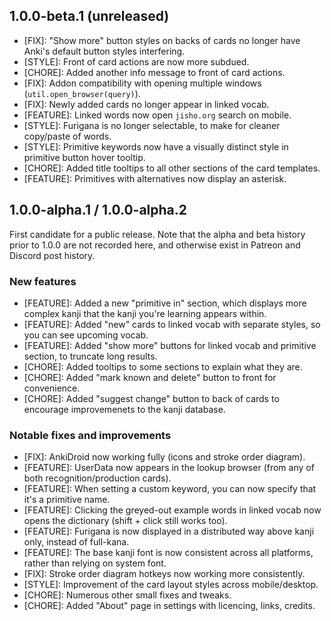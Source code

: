 ## 1.0.0-beta.1 (unreleased)

- [FIX]: "Show more" button styles on backs of cards no longer have Anki's default button styles interfering.
- [STYLE]: Front of card actions are now more subdued.
- [CHORE]: Added another info message to front of card actions.
- [FIX]: Addon compatibility with opening multiple windows (`util.open_browser(query)`).
- [FIX]: Newly added cards no longer appear in linked vocab.
- [FEATURE]: Linked words now open `jisho.org` search on mobile.
- [STYLE]: Furigana is no longer selectable, to make for cleaner copy/paste of words.
- [STYLE]: Primitive keywords now have a visually distinct style in primitive button hover tooltip.
- [CHORE]: Added title tooltips to all other sections of the card templates.
- [FEATURE]: Primitives with alternatives now display an asterisk.

## 1.0.0-alpha.1 / 1.0.0-alpha.2

First candidate for a public release. Note that the alpha and beta history prior to 1.0.0 are not recorded here, and otherwise exist in Patreon and Discord post history.

### New features

- [FEATURE]: Added a new "primitive in" section, which displays more complex kanji that the kanji you're learning appears within.
- [FEATURE]: Added "new" cards to linked vocab with separate styles, so you can see upcoming vocab.
- [FEATURE]: Added "show more" buttons for linked vocab and primitive section, to truncate long results.
- [CHORE]: Added tooltips to some sections to explain what they are.
- [CHORE]: Added "mark known and delete" button to front for convenience.
- [CHORE]: Added "suggest change" button to back of cards to encourage improvemenets to the kanji database.

### Notable fixes and improvements

- [FIX]: AnkiDroid now working fully (icons and stroke order diagram).
- [FEATURE]: UserData now appears in the lookup browser (from any of both recognition/production cards).
- [FEATURE]: When setting a custom keyword, you can now specify that it's a primitive name.
- [FEATURE]: Clicking the greyed-out example words in linked vocab now opens the dictionary (shift + click still works too).
- [FEATURE]: Furigana is now displayed in a distributed way above kanji only, instead of full-kana.
- [FEATURE]: The base kanji font is now consistent across all platforms, rather than relying on system font.
- [FIX]: Stroke order diagram hotkeys now working more consistently.
- [STYLE]: Improvement of the card layout styles across mobile/desktop.
- [CHORE]: Numerous other small fixes and tweaks.
- [CHORE]: Added "About" page in settings with licencing, links, credits.
